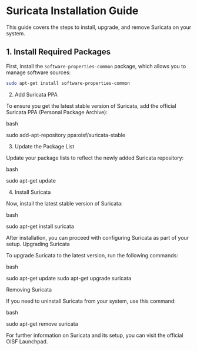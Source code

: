 # Suricata Installation Guide

This guide covers the steps to install, upgrade, and remove Suricata on your system.

## 1. Install Required Packages

First, install the `software-properties-common` package, which allows you to manage software sources:

``` bash
sudo apt-get install software-properties-common
```
2. Add Suricata PPA

To ensure you get the latest stable version of Suricata, add the official Suricata PPA (Personal Package Archive):

bash

sudo add-apt-repository ppa:oisf/suricata-stable

3. Update the Package List

Update your package lists to reflect the newly added Suricata repository:

bash

sudo apt-get update

4. Install Suricata

Now, install the latest stable version of Suricata:

bash

sudo apt-get install suricata

After installation, you can proceed with configuring Suricata as part of your setup.
Upgrading Suricata

To upgrade Suricata to the latest version, run the following commands:

bash

sudo apt-get update
sudo apt-get upgrade suricata

Removing Suricata

If you need to uninstall Suricata from your system, use this command:

bash

sudo apt-get remove suricata

For further information on Suricata and its setup, you can visit the official OISF Launchpad.
